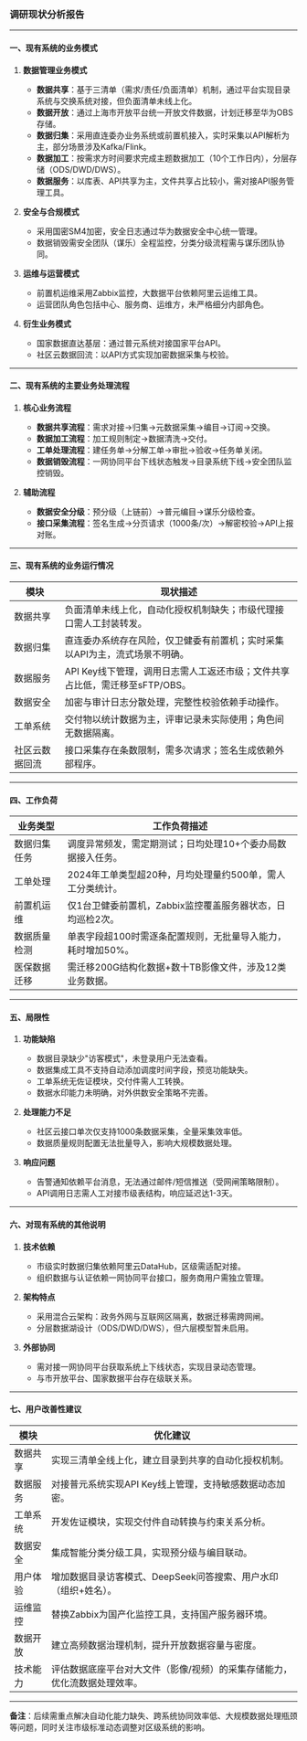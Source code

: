 ### 调研现状分析报告

---

#### 一、现有系统的业务模式
1. **数据管理业务模式**
   - **数据共享**：基于三清单（需求/责任/负面清单）机制，通过平台实现目录系统与交换系统对接，但负面清单未线上化。
   - **数据开放**：通过上海市开放平台统一开放文件数据，计划迁移至华为OBS存储。
   - **数据归集**：采用直连委办业务系统或前置机接入，实时采集以API解析为主，部分场景涉及Kafka/Flink。
   - **数据加工**：按需求方时间要求完成主题数据加工（10个工作日内），分层存储（ODS/DWD/DWS）。
   - **数据服务**：以库表、API共享为主，文件共享占比较小，需对接API服务管理工具。

2. **安全与合规模式**
   - 采用国密SM4加密，安全日志通过华为数据安全中心统一管理。
   - 数据销毁需安全团队（谋乐）全程监控，分类分级流程需与谋乐团队协同。

3. **运维与运营模式**
   - 前置机运维采用Zabbix监控，大数据平台依赖阿里云运维工具。
   - 运营团队角色包括中心、服务商、运维方，未严格细分内部角色。

4. **衍生业务模式**
   - 国家数据直达基层：通过普元系统对接国家平台API。
   - 社区云数据回流：以API方式实现加密数据采集与校验。

---

#### 二、现有系统的主要业务处理流程
1. **核心业务流程**
   - **数据共享流程**：需求对接→归集→元数据采集→编目→订阅→交换。
   - **数据加工流程**：加工规则制定→数据清洗→交付。
   - **工单处理流程**：建任务单→分解工单→审批→验收→任务单关闭。
   - **数据销毁流程**：一网协同平台下线状态触发→目录系统下线→安全团队监控销毁。

2. **辅助流程**
   - **数据安全分级**：预分级（上链前）→普元编目→谋乐分级检查。
   - **接口采集流程**：签名生成→分页请求（1000条/次）→解密校验→API上报对账。

---

#### 三、现有系统的业务运行情况
| **模块**         | **现状描述**                                                                 |
|------------------|----------------------------------------------------------------------------|
| 数据共享         | 负面清单未线上化，自动化授权机制缺失；市级代理接口需人工封装转发。               |
| 数据归集         | 直连委办系统存在风险，仅卫健委有前置机；实时采集以API为主，流式场景不明确。       |
| 数据服务         | API Key线下管理，调用日志需人工返还市级；文件共享占比低，需迁移至sFTP/OBS。     |
| 数据安全         | 加密与审计日志分散处理，完整性校验依赖手动操作。                                 |
| 工单系统         | 交付物以统计数据为主，评审记录未实际使用；角色间无数据隔离。                     |
| 社区云数据回流   | 接口采集存在条数限制，需多次请求；签名生成依赖外部程序。                         |

---

#### 四、工作负荷
| **业务类型**       | **工作负荷描述**                                                                 |
|--------------------|--------------------------------------------------------------------------------|
| 数据归集任务       | 调度异常频发，需定期测试；日均处理10+个委办局数据接入任务。                         |
| 工单处理           | 2024年工单类型超20种，月均处理量约500单，需人工分类统计。                           |
| 前置机运维         | 仅1台卫健委前置机，Zabbix监控覆盖服务器状态，日均巡检2次。                          |
| 数据质量检测       | 单表字段超100时需逐条配置规则，无批量导入能力，耗时增加50%。                         |
| 医保数据迁移       | 需迁移200G结构化数据+数十TB影像文件，涉及12类业务数据。                             |

---

#### 五、局限性
1. **功能缺陷**
   - 数据目录缺少"访客模式"，未登录用户无法查看。
   - 数据集成工具不支持自动添加调度时间字段，预览功能缺失。
   - 工单系统无佐证模块，交付件需人工转换。
   - 数据水印能力未明确，对外供数安全策略不完善。

2. **处理能力不足**
   - 社区云接口单次仅支持1000条数据采集，全量采集效率低。
   - 数据质量规则配置无法批量导入，影响大规模数据处理。

3. **响应问题**
   - 告警通知依赖平台消息，无法通过邮件/短信推送（受网闸策略限制）。
   - API调用日志需人工对接市级表结构，响应延迟达1-3天。

---

#### 六、对现有系统的其他说明
1. **技术依赖**
   - 市级实时数据归集依赖阿里云DataHub，区级需适配对接。
   - 组织数据与认证依赖一网协同平台接口，服务商用户需独立管理。

2. **架构特点**
   - 采用混合云架构：政务外网与互联网区隔离，数据迁移需跨网闸。
   - 分层数据湖设计（ODS/DWD/DWS），但六层模型暂未启用。

3. **外部协同**
   - 需对接一网协同平台获取系统上下线状态，实现目录动态管理。
   - 与市开放平台、国家数据平台存在级联关系。

---

#### 七、用户改善性建议
| **模块**         | **优化建议**                                                                 |
|------------------|----------------------------------------------------------------------------|
| 数据共享         | 实现三清单全线上化，建立目录到共享的自动化授权机制。                             |
| 数据服务         | 对接普元系统实现API Key线上管理，支持敏感数据动态加密。                          |
| 工单系统         | 开发佐证模块，实现交付件自动转换与约束关系分析。                                 |
| 数据安全         | 集成智能分类分级工具，实现预分级与编目联动。                                     |
| 用户体验         | 增加数据目录访客模式、DeepSeek问答搜索、用户水印（组织+姓名）。                  |
| 运维监控         | 替换Zabbix为国产化监控工具，支持国产服务器环境。                                |
| 数据开放         | 建立高频数据治理机制，提升开放数据容量与密度。                                   |
| 技术能力         | 评估数据底座平台对大文件（影像/视频）的采集存储能力，优化流数据处理效率。          |

---

**备注**：后续需重点解决自动化能力缺失、跨系统协同效率低、大规模数据处理瓶颈等问题，同时关注市级标准动态调整对区级系统的影响。